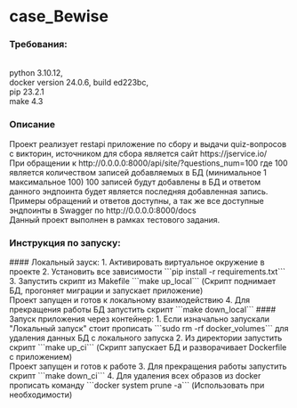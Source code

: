 # case_Bewise
<h3>Требования:</h3>
<br>python 3.10.12,
<br>docker version 24.0.6, build ed223bc,
<br>pip 23.2.1
<br>make 4.3
<h3>Описание</h3>
Проект реализует restapi приложение по сбору и выдачи quiz-вопросов с викторин, источником для сбора является сайт https://jservice.io/
<br>При обращении к http://0.0.0.0:8000/api/site/?questions_num=100 где 100 является количеством записей добавляемых в БД (минимальное 1 максимальное 100) 100 записей будут добавлены в БД и ответом данного эндпоинта будет является последняя добавленная запись.
Примеры обращений и ответов доступны, а так же все доступные эндпоинты в Swagger по http://0.0.0.0:8000/docs
<br>Данный проект выполнен в рамках тестового задания.

<h3>Инструкция по запуску:</h3>
#### Локальный зауск:
1. Активировать виртуальное окружение в проекте
2. Установить все зависимости ```pip install -r requirements.txt```
3. Запустить скрипт из Makefile ```make up_local``` (Скрипт поднимает БД, прогоняет миграции и запускает приложение)
<br> Проект запущен и готов к локальному взаимодействию
4. Для прекращения работы БД запустить скрипт ```make down_local```
#### Запуск приложения через контейнер:
1. Если изначально запускали "Локальный запуск" стоит прописать ```sudo rm -rf docker_volumes``` для удаления данных БД с локального запуска
2. Из директории запустить скрипт ```make up_ci``` (Скрипт запускает БД и разворачивает Dockerfile с приложением)
<br> Проект запущен и готов к работе
3. Для прекращения работы запустить скрипт ```make down_ci```
4. Для удаления всех образов из docker прописать команду ```docker system prune -a``` (Использовать при необходимости)

